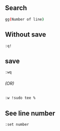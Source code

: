 ## Search
```bash
gg(Number of line)
```
## Without save
```bash
:q!
```
## save 
```bash
:wq
```
###### (OR)
```bash
:w !sudo tee %
```
## See line number
```bash
:set number
```
